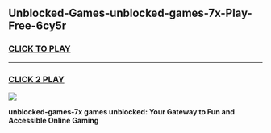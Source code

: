 
## Unblocked-Games-unblocked-games-7x-Play-Free-6cy5r
<h3>
<a href="https://premium76.site?title=unblocked-games-7x&ref=18A1">CLICK TO PLAY</a></h3>
<hr>

<h3>
<a href="https://premium76.site?title=unblocked-games-7x&ref=18A1">CLICK 2 PLAY</a>
  
</h3>

<a href="https://premium76.site?title=unblocked-games-7x&ref=18A1"><img src="https://clearcache.store/games.png"></a>


**unblocked-games-7x games unblocked: Your Gateway to Fun and Accessible Online Gaming**
